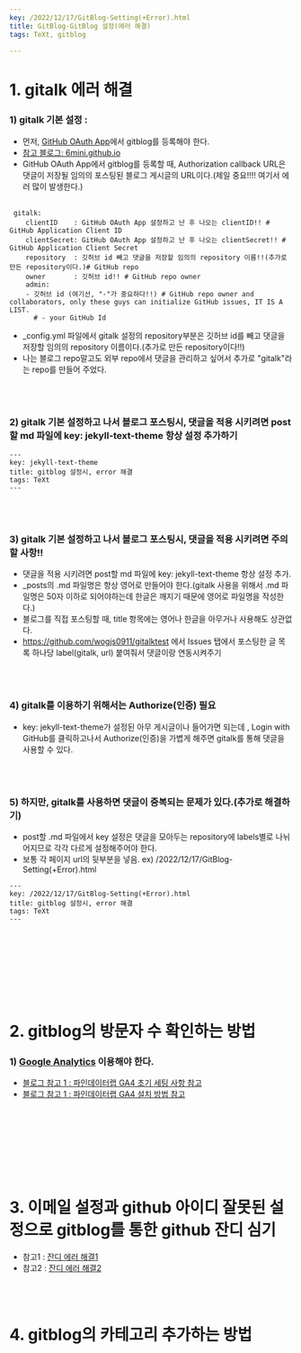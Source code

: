 ```yaml
---
key: /2022/12/17/GitBlog-Setting(+Error).html
title: GitBlog-GitBlog 설정(에러 해결)
tags: TeXt, gitblog

---
```


# 1. gitalk 에러 해결


### 1) gitalk 기본 설정 : 

- 먼저, [GitHub OAuth App](https://github.com/settings/applications/new)에서  gitblog를 등록해야 한다.
- [참고 블로그: 6mini.github.io](https://6mini.github.io/github%20blog/2021/08/29/blog/)
- GitHub OAuth App에서 gitblog를 등록할 때, Authorization callback URL은 댓글이 저장될 임의의 포스팅된 블로그 게시글의 URL이다.(제일 중요!!!! 여기서 에러 많이 발생한다.) 
<br><br>

```
 gitalk:
    clientID    : GitHub OAuth App 설정하고 난 후 나오는 clientID!! # GitHub Application Client ID
    clientSecret: GitHub OAuth App 설정하고 난 후 나오는 clientSecret!! # GitHub Application Client Secret
    repository  : 깃허브 id 빼고 댓글을 저장할 임의의 repository 이름!!(추가로 만든 repository이다.)# GitHub repo
    owner       : 깃허브 id!! # GitHub repo owner
    admin: 
    - 깃허브 id (여기선, "-"가 중요하다!!) # GitHub repo owner and collaborators, only these guys can initialize GitHub issues, IT IS A LIST.
      # - your GitHub Id
```

- _config.yml 파일에서 gitalk 설정의 repository부분은 깃허브 id를 빼고 댓글을 저장할 임의의 repository 이름이다.(추가로 만든 repository이다!!)
- 나는 블로그 repo말고도 외부 repo에서 댓글을 관리하고 싶어서 추가로 "gitalk"라는 repo를 만들어 주었다.

<br><br>
### 2) gitalk 기본 설정하고 나서  블로그 포스팅시, 댓글을 적용 시키려면  post할  md 파일에 key: jekyll-text-theme 항상 설정 추가하기


```
---
key: jekyll-text-theme
title: gitblog 설정시, error 해결
tags: TeXt
---
```

<br><br>
### 3) gitalk 기본 설정하고 나서  블로그 포스팅시, 댓글을 적용 시키려면  주의할 사항!!

- 댓글을 적용 시키려면  post할  md 파일에 key: jekyll-text-theme 항상 설정 추가.
- _posts의 .md 파일명은 항상 영어로 만들어야 한다.(gitalk 사용을 위해서 .md 파일명은 50자 이하로 되어야하는데 한글은 깨지기 때문에 영어로 파일명을 작성한다.)
- 블로그를 직접 포스팅할 때, title 항목에는 영어나 한글을 아무거나 사용해도 상관없다.
- https://github.com/wogjs0911/gitalktest 에서 Issues 탭에서 포스팅한 글 목록 하나당 label(gitalk, url) 붙여줘서 댓글이랑 연동시켜주기  

<br><br>
### 4) gitalk를 이용하기 위해서는 Authorize(인증) 필요

- key: jekyll-text-theme가 설정된 아무 게시글이나 들어가면 되는데 , Login with GitHub를 클릭하고나서 Authorize(인증)을 가볍게 해주면 gitalk를 통해 댓글을 사용할 수 있다.

<br><br>
### 5) 하지만, gitalk를 사용하면 댓글이 중복되는 문제가 있다.(추가로 해결하기)

- post할  .md 파일에서 key 설정은 댓글을 모아두는 repository에 labels별로 나뉘어지므로 각각 다르게 설정해주어야 한다.
- 보통 각 페이지 url의 뒷부분을 넣음. ex) /2022/12/17/GitBlog-Setting(+Error).html

```
---
key: /2022/12/17/GitBlog-Setting(+Error).html
title: gitblog 설정시, error 해결
tags: TeXt
---
```

<br><br>
---


<br><br>
# 2. gitblog의 방문자 수 확인하는 방법


### 1) [Google Analytics](https://analytics.google.com/analytics/web/?hl=ko#/) 이용해야 한다. 

- [블로그 참고 1 : 파인데이터랩 GA4 초기 세팅 사항 참고](https://finedata.tistory.com/50?category=1052408)
- [블로그 참고 1 : 파인데이터랩 GA4 설치 방법 참고](https://finedata.tistory.com/52?category=913224)


<br><br>
---





<br><br>
# 3. 이메일 설정과 github 아이디 잘못된 설정으로 gitblog를 통한 github 잔디 심기

- 참고1 : [잔디 에러 해결1](https://wellbell.tistory.com/43)
- 참고2 : [잔디 에러 해결2](https://12716.tistory.com/entry/Github-%EC%9E%94%EB%94%94-%EC%95%88%EC%8B%AC%EC%96%B4%EC%A7%80%EB%8A%94-%ED%98%84%EC%83%81-%ED%95%B4%EA%B2%B0)


<br><br>
# 4. gitblog의 카테고리 추가하는 방법


